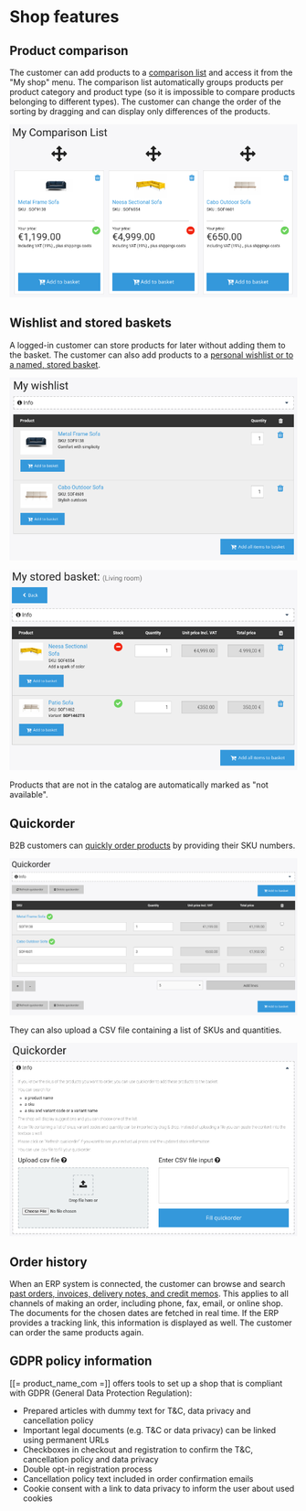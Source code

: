 # Shop features

## Product comparison

The customer can add products to a [comparison list](../product_comparison/product_comparison.md) and access it from the "My shop" menu.
The comparison list automatically groups products per product category and product type (so it is impossible to compare products belonging to different types).
The customer can change the order of the sorting by dragging and can display only differences of the products.

![Product comparison](img/comparison_list.png)

## Wishlist and stored baskets

A logged-in customer can store products for later without adding them to the basket.
The customer can also add products to a [personal wishlist or to a named, stored basket](../basket/wishlist_and_stored_baskets.md).

![Wishlist](img/wishlist.png)

![Stored baskets](img/stored_basket.png)

Products that are not in the catalog are automatically marked as "not available".

## Quickorder

B2B customers can [quickly order products](../quick_order/quick_order.md) by providing their SKU numbers.

![](img/quickorder.png)

They can also upload a CSV file containing a list of SKUs and quantities.

![](img/quickorder_upload.png)

## Order history

When an ERP system is connected, the customer can browse and search [past orders, invoices, delivery notes, and credit memos](../order_history/order_history.md).
This applies to all channels of making an order, including phone, fax, email, or online shop. 
The documents for the chosen dates are fetched in real time.
If the ERP provides a tracking link, this information is displayed as well.
The customer can order the same products again.

## GDPR policy information

[[= product_name_com =]] offers tools to set up a shop that is compliant with GDPR (General Data Protection Regulation):

- Prepared articles with dummy text for T&C, data privacy and cancellation policy
- Important legal documents (e.g. T&C or data privacy) can be linked using permanent URLs
- Checkboxes in checkout and registration to confirm the T&C, cancellation policy and data privacy
- Double opt-in registration process
- Cancellation policy text included in order confirmation emails
- Cookie consent with a link to data privacy to inform the user about used cookies
